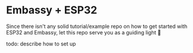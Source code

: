 # Embassy + ESP32

Since there isn't any solid tutorial/example repo on how to get started with
ESP32 and Embassy, let this repo serve you as a guiding light 🔦

todo: describe how to set up
